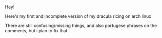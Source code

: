 


Hey!
	
Here's my first and incomplete version
of my dracula ricing on arch linux

There are still confusing/missing things,
and also portugese phrases on the comments,
but i plan to fix that.
